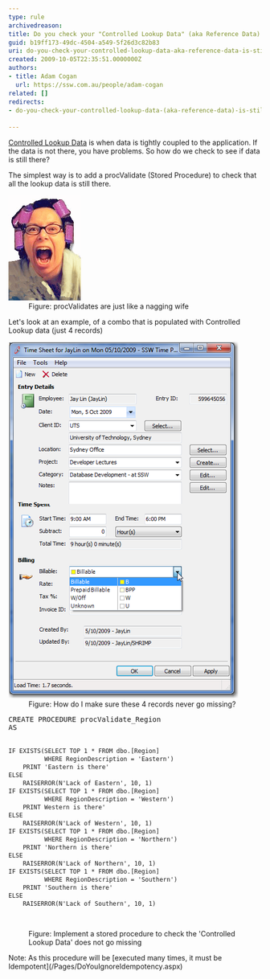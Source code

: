 ```yaml
---
type: rule
archivedreason: 
title: Do you check your "Controlled Lookup Data" (aka Reference Data) is still there with procValidate?
guid: b19ff173-49dc-4504-a549-5f26d3c82b83
uri: do-you-check-your-controlled-lookup-data-aka-reference-data-is-still-there-with-procvalidate
created: 2009-10-05T22:35:51.0000000Z
authors:
- title: Adam Cogan
  url: https://ssw.com.au/people/adam-cogan
related: []
redirects:
- do-you-check-your-controlled-lookup-data-(aka-reference-data)-is-still-there-with-procvalidate

---
```


[Controlled Lookup Data](/Pages/DoYouDeployLookupData.aspx) is when data is tightly coupled to the application. If the data is not there, you have problems. So how do we check to see if data is still there?

The simplest way is to add a procValidate (Stored Procedure) to check that all the lookup data is still there.
<dl class="image">    <dt><img alt="" src="NaggingWife.gif"> </dt>
    <dd>Figure: procValidates are just like a nagging wife </dd></dl>
 Let's look at an example, of a combo that is populated with Controlled Lookup data (just 4 records)    
<!--endintro-->
<dl class="image">    <dt><img alt="" src="TimeProDropDown.png"> </dt>
    <dd>Figure: How do I make sure these 4 records never go missing? </dd></dl><dl class="image">    <dt><font class="ms-rteCustom-CodeArea">
    <pre>CREATE PROCEDURE procValidate_Region 
AS

    IF EXISTS(SELECT TOP 1 * FROM dbo.[Region]
              WHERE RegionDescription = 'Eastern')
        PRINT 'Eastern is there'
    ELSE
        RAISERROR(N'Lack of Eastern', 10, 1)
    IF EXISTS(SELECT TOP 1 * FROM dbo.[Region]
              WHERE RegionDescription = 'Western')
        PRINT Western is there'
    ELSE
        RAISERROR(N'Lack of Western', 10, 1)
    IF EXISTS(SELECT TOP 1 * FROM dbo.[Region]
              WHERE RegionDescription = 'Northern')
        PRINT 'Northern is there'
    ELSE
        RAISERROR(N'Lack of Northern', 10, 1)
    IF EXISTS(SELECT TOP 1 * FROM dbo.[Region]
              WHERE RegionDescription = 'Southern')
        PRINT 'Southern is there'
    ELSE
        RAISERROR(N'Lack of Southern', 10, 1)
</pre>
    </font></dt>
    <dd>Figure: Implement a stored procedure to check the 'Controlled Lookup Data' does not go missing </dd></dl> Note: As this procedure will be [executed many times, it must be Idempotent](/Pages/DoYouIgnoreIdempotency.aspx)
